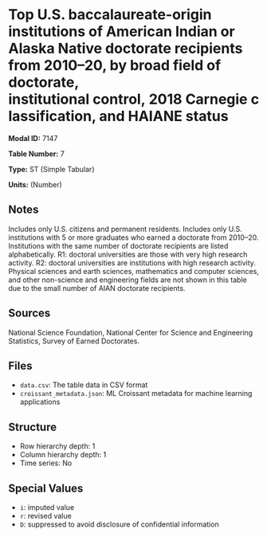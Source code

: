 # Top U.S. baccalaureate-origin institutions of American Indian or Alaska Native doctorate recipients from 2010–20, by broad field of doctorate, institutional control, 2018 Carnegie classification, and HAIANE status

**Modal ID:** 7147

**Table Number:** 7

**Type:** ST (Simple Tabular)

**Units:** (Number)

## Notes

Includes only U.S. citizens and permanent residents. Includes only U.S. institutions with 5 or more graduates who earned a doctorate from 2010–20. Institutions with the same number of doctorate recipients are listed alphabetically. R1: doctoral universities are those with very high research activity. R2: doctoral universities are institutions with high research activity. Physical sciences and earth sciences, mathematics and computer sciences, and other non-science and engineering fields are not shown in this table due to the small number of AIAN doctorate recipients.

## Sources

National Science Foundation, National Center for Science and Engineering Statistics, Survey of Earned Doctorates.

## Files

- `data.csv`: The table data in CSV format
- `croissant_metadata.json`: ML Croissant metadata for machine learning applications

## Structure

- Row hierarchy depth: 1
- Column hierarchy depth: 1
- Time series: No

## Special Values

- `i`: imputed value
- `r`: revised value
- `D`: suppressed to avoid disclosure of confidential information
